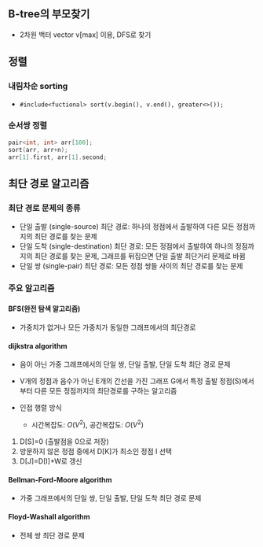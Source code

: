<script type="text/javascript" src="http://cdn.mathjax.org/mathjax/latest/MathJax.js?config=default"></script>

## B-tree의 부모찾기

* 2차원 백터 vector<int> v[max] 이용, DFS로 찾기

## 정렬

### 내림차순 sorting

* ```#include<fuctional> sort(v.begin(), v.end(), greater<>());```

### 순서쌍 정렬

```cpp
pair<int, int> arr[100];
sort(arr, arr+n);
arr[1].first, arr[1].second;
```

## 최단 경로 알고리즘

### 최단 경로 문제의 종류

 * 단일 출발 (single-source) 최단 경로: 하나의 정점에서 출발하여 다른 모든 정점까지의 최단 경로를 찾는 문제
 * 단일 도착 (single-destination) 최단 경로: 모든 정점에서 출발하여 하나의 정점까지의 최단 경로를 찾는 문제, 그래프를 뒤집으면 단일 출발 최단거리 문제로 바뀜
 * 단일 쌍 (single-pair) 최단 경로: 모든 정점 쌍들 사이의 최단 경로를 찾는 문제

### 주요 알고리즘

#### BFS(완전 탐색 알고리즘)

 * 가중치가 없거나 모든 가중치가 동일한 그래프에서의 최단경로

#### dijkstra algorithm

 * 음이 아닌 가중 그래프에서의 단일 쌍, 단일 출발, 단일 도착 최단 경로 문제
 * V개의 정점과 음수가 아닌 E개의 간선을 가진 그래프 G에서 특정 출발 정점(S)에서 부터 다른 모든 정점까지의 최단경로를 구하는 알고리즘

 * 인접 행렬 방식
	* 시간복잡도: $O(V^2)$, 공간복잡도: $O(V^2)$

 1. D[S]=0 (출발점을 0으로 저장)
 2. 방문하지 않은 정점 중에서 D[K]가 최소인 정점 I 선택
 3. D[J]=D[I]+W로 갱신

#### Bellman-Ford-Moore algorithm

* 가중 그래프에서의 단일 쌍, 단일 출발, 단일 도착 최단 경로 문제

#### Floyd-Washall algorithm

* 전체 쌍 최단 경로 문제
